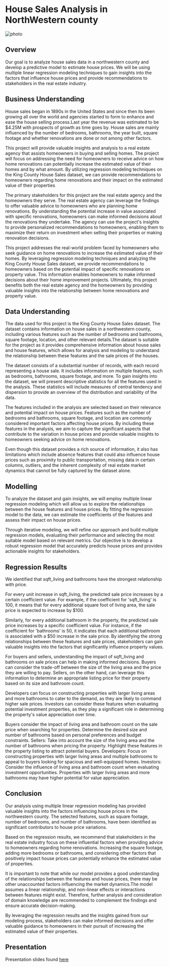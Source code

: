 
# House Sales Analysis in NorthWestern county
 
 ![photo](https://images.pexels.com/photos/323780/pexels-photo-323780.jpeg?auto=compress&cs=tinysrgb&w=600)
    
## Overview

Our goal is to analyze house sales data in a northwestern county and develop a predictive model to estimate house prices. We will be using multiple linear regression modeling techniques to gain insights into the factors that influence house prices and provide recommendations to stakeholders in the real estate industry.

## Business Understanding

House sales began in 1890s in the United States and since then its been growing all over the world and agencies started to form to enhance and ease the house selling process.Last year the revenue was estimated to be $4.25M with prospects of growth as time goes by. House sales are mainly influenced by the number of bedrooms, bathrooms, the year built, square footage and whether renovations are done or not among other factors.

This project will provide valuable insights and analysis to a real estate agency that assists homeowners in buying and selling homes. The project will focus on addressing the need for homeowners to receive advice on how home renovations can potentially increase the estimated value of their homes and by what amount. By utilizing regression modeling techniques on the King County House Sales dataset, we can provide recommendations to homeowners regarding home renovations and their impact on the estimated value of their properties

The primary stakeholders for this project are the real estate agency and the homeowners they serve. The real estate agency can leverage the findings to offer valuable advice to homeowners who are planning home renovations. By understanding the potential increase in value associated with specific renovations, homeowners can make informed decisions about the renovations they undertake. The agency can use the project's insights to provide personalized recommendations to homeowners, enabling them to maximize their return on investment when selling their properties or making renovation decisions.

This project addresses the real-world problem faced by homeowners who seek guidance on home renovations to increase the estimated value of their homes. By leveraging regression modeling techniques and analyzing the King County House Sales dataset, we provide recommendations to homeowners based on the potential impact of specific renovations on property value. This information enables homeowners to make informed decisions about their home improvement projects. Ultimately, this project benefits both the real estate agency and the homeowners by providing valuable insights into the relationship between home renovations and property value.

##  Data Understanding

The data used for this project is the King County House Sales dataset. The dataset contains information on house sales in a northwestern county, including various features such as the number of bedrooms and bathrooms, square footage, location, and other relevant details.The dataset is suitable for the project as it provides comprehensive information about house sales and house features, which allows for analysis and modeling to understand the relationship between these features and the sale prices of the houses.

The dataset consists of a substantial number of records, with each record representing a house sale. It includes information on multiple features, such as bedrooms, bathrooms, square footage, and more. To gain insights into the dataset, we will present descriptive statistics for all the features used in the analysis. These statistics will include measures of central tendency  and dispersion to provide an overview of the distribution and variability of the data.

The features included in the analysis are selected based on their relevance and potential impact on house prices. Features such as the number of bedrooms and bathrooms, square footage, and location are commonly considered important factors affecting house prices. By including these features in the analysis, we aim to capture the significant aspects that contribute to the variation in house prices and provide valuable insights to homeowners seeking advice on home renovations.

Even though this dataset provides a rich source of information, it also has limitations which include absence features that could also influence house prices  such as proximity to public transportation, missing data in certain columns, outliers, and the inherent complexity of real estate market dynamics that cannot be fully captured by the dataset alone.

## Modelling

To analyze the dataset and gain insights, we will employ multiple linear regression modeling which will allow us to explore the relationships between the house features and house prices. By fitting the regression model to the data, we can estimate the coefficients of the features and assess their impact on house prices.

Through iterative modeling, we will refine our approach and build multiple regression models, evaluating their performance and selecting the most suitable model based on relevant metrics. Our objective is to develop a robust regression model that accurately predicts house prices and provides actionable insights for stakeholders.

## Regression Results

We identified that sqft_living and bathrooms have the strongest relationship with price.

For every unit increase in sqft_living, the predicted sale price increases by a certain coefficient value. For example, if the coefficient for 'sqft_living' is 100, it means that for every additional square foot of living area, the sale price is expected to increase by $100.

Similarly, for every additional bathroom in the property, the predicted sale price increases by a specific coefficient value. For instance, if the coefficient for 'bathrooms' is 50, it indicates that each additional bathroom is associated with a $50 increase in the sale price. By identifying the strong relationships between these features and sale prices, stakeholders can gain valuable insights into the factors that significantly influence property values.

For buyers and sellers, understanding the impact of sqft_living and bathrooms on sale prices can help in making informed decisions. Buyers can consider the trade-off between the size of the living area and the price they are willing to pay. Sellers, on the other hand, can leverage this information to determine an appropriate listing price for their property based on its size and bathroom count.

Developers can focus on constructing properties with larger living areas and more bathrooms to cater to the demand, as they are likely to command higher sale prices. Investors can consider these features when evaluating potential investment properties, as they play a significant role in determining the property's value appreciation over time.

Buyers consider the impact of living area and bathroom count on the sale price when searching for properties. Determine the desired size and number of bathrooms based on personal preferences and budget constraints. Sellers: Take into account the size of the living area and the number of bathrooms when pricing the property. Highlight these features in the property listing to attract potential buyers. Developers: Focus on constructing properties with larger living areas and multiple bathrooms to appeal to buyers looking for spacious and well-equipped homes. Investors: Consider the influence of living area and bathroom count when evaluating investment opportunities. Properties with larger living areas and more bathrooms may have higher potential for value appreciation.

## Conclusion
Our analysis using multiple linear regression modeling has provided valuable insights into the factors influencing house prices in the northwestern county. The selected features, such as square footage, number of bedrooms, and number of bathrooms, have been identified as significant contributors to house price variations.

Based on the regression results, we recommend that stakeholders in the real estate industry focus on these influential factors when providing advice to homeowners regarding home renovations. Increasing the square footage, adding more bedrooms or bathrooms, and considering other factors that positively impact house prices can potentially enhance the estimated value of properties.

It is important to note that while our model provides a good understanding of the relationships between the features and house prices, there may be other unaccounted factors influencing the market dynamics.The model assumes a linear relationship, and non-linear effects or interactions between features might exist. Therefore, further analysis and consideration of domain knowledge are recommended to complement the findings and ensure accurate decision-making.

By leveraging the regression results and the insights gained from our modeling process, stakeholders can make informed decisions and offer valuable guidance to homeowners in their pursuit of increasing the estimated value of their properties.

## Presentation

Presentation slides found [here](https://www.canva.com/design/DAFoAylRMMw/pmPacRR1dwdNC3NAzPTuxg/edit?utm_content=DAFoAylRMMw&utm_campaign=designshare&utm_medium=link2&utm_source=sharebutton)